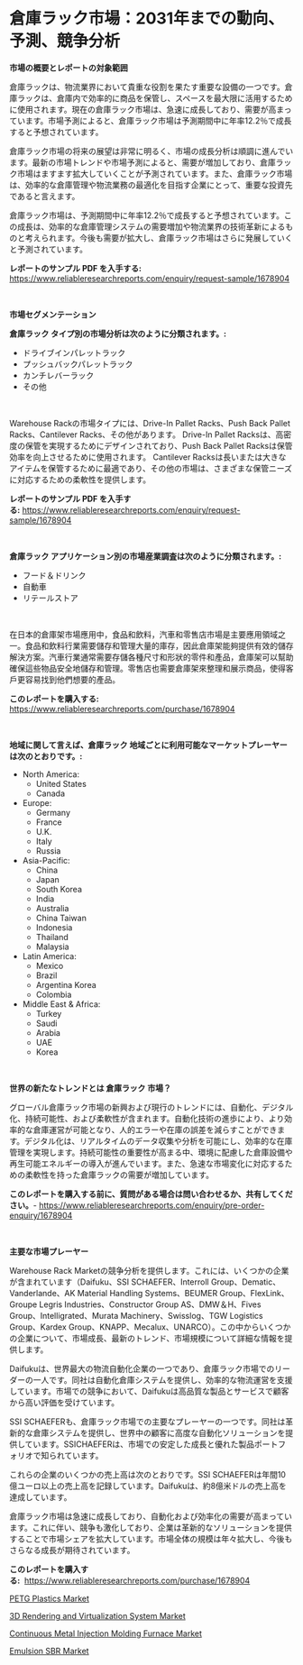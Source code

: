<p><h1>倉庫ラック市場：2031年までの動向、予測、競争分析</h1></p><p><strong>市場の概要とレポートの対象範囲</strong></p>
<p><p>倉庫ラックは、物流業界において貴重な役割を果たす重要な設備の一つです。倉庫ラックは、倉庫内で効率的に商品を保管し、スペースを最大限に活用するために使用されます。現在の倉庫ラック市場は、急速に成長しており、需要が高まっています。市場予測によると、倉庫ラック市場は予測期間中に年率12.2％で成長すると予想されています。</p><p>倉庫ラック市場の将来の展望は非常に明るく、市場の成長分析は順調に進んでいます。最新の市場トレンドや市場予測によると、需要が増加しており、倉庫ラック市場はますます拡大していくことが予測されています。また、倉庫ラック市場は、効率的な倉庫管理や物流業務の最適化を目指す企業にとって、重要な投資先であると言えます。</p><p>倉庫ラック市場は、予測期間中に年率12.2％で成長すると予想されています。この成長は、効率的な倉庫管理システムの需要増加や物流業界の技術革新によるものと考えられます。今後も需要が拡大し、倉庫ラック市場はさらに発展していくと予測されています。</p></p>
<p><strong>レポートのサンプル PDF を入手する:</strong> <a href="https://www.reliableresearchreports.com/enquiry/request-sample/1678904">https://www.reliableresearchreports.com/enquiry/request-sample/1678904</a></p>
<p>&nbsp;</p>
<p><strong>市場セグメンテーション</strong></p>
<p><strong>倉庫ラック タイプ別の市場分析は次のように分類されます。:</strong></p>
<p><ul><li>ドライブインパレットラック</li><li>プッシュバックパレットラック</li><li>カンチレバーラック</li><li>その他</li></ul></p>
<p>&nbsp;</p>
<p><p>Warehouse Rackの市場タイプには、Drive-In Pallet Racks、Push Back Pallet Racks、Cantilever Racks、その他があります。 Drive-In Pallet Racksは、高密度の保管を実現するためにデザインされており、Push Back Pallet Racksは保管効率を向上させるために使用されます。 Cantilever Racksは長いまたは大きなアイテムを保管するために最適であり、その他の市場は、さまざまな保管ニーズに対応するための柔軟性を提供します。</p></p>
<p><strong>レポートのサンプル PDF を入手する:</strong>&nbsp;<a href="https://www.reliableresearchreports.com/enquiry/request-sample/1678904">https://www.reliableresearchreports.com/enquiry/request-sample/1678904</a></p>
<p>&nbsp;</p>
<p><strong> 倉庫ラック アプリケーション別の市場産業調査は次のように分類されます。:</strong></p>
<p><ul><li>フード＆ドリンク</li><li>自動車</li><li>リテールストア</li></ul></p>
<p>&nbsp;</p>
<p><p>在日本的倉庫架市場應用中，食品和飲料，汽車和零售店市場是主要應用領域之一。食品和飲料行業需要儲存和管理大量的庫存，因此倉庫架能夠提供有效的儲存解決方案。汽車行業通常需要存儲各種尺寸和形狀的零件和產品，倉庫架可以幫助確保這些物品安全地儲存和管理。零售店也需要倉庫架來整理和展示商品，使得客戶更容易找到他們想要的產品。</p></p>
<p><strong>このレポートを購入する:</strong>&nbsp; <a href="https://www.reliableresearchreports.com/purchase/1678904">https://www.reliableresearchreports.com/purchase/1678904</a></p>
<p>&nbsp;</p>
<p><strong>地域に関して言えば、倉庫ラック 地域ごとに利用可能なマーケットプレーヤーは次のとおりです。:</strong></p>
<p><ul>
    <li>
        North America:
        <ul>
            <li>United States</li>
            <li>Canada</li>
        </ul>
    </li>
    <li>
        Europe:
        <ul>
            <li>Germany</li>
            <li>France</li>
            <li>U.K.</li>
            <li>Italy</li>
            <li>Russia</li>
        </ul>
    </li>
    <li>
        Asia-Pacific:
        <ul>
            <li>China</li>
            <li>Japan</li>
            <li>South Korea</li>
            <li>India</li>
            <li>Australia</li>
            <li>China Taiwan</li>
            <li>Indonesia</li>
            <li>Thailand</li>
            <li>Malaysia</li>
        </ul>
    </li>
    <li>
        Latin America:
        <ul>
            <li>Mexico</li>
            <li>Brazil</li>
            <li>Argentina Korea</li>
            <li>Colombia</li>
        </ul>
    </li>
    <li>
        Middle East & Africa:
        <ul>
            <li>Turkey</li>
            <li>Saudi</li>
            <li>Arabia</li>
            <li>UAE</li>
            <li>Korea</li>
        </ul>
    </li>
    </ul></p>
<p>&nbsp;</p>
<p><strong>世界の新たなトレンドとは 倉庫ラック 市場？</strong></p>
<p><p>グローバル倉庫ラック市場の新興および現行のトレンドには、自動化、デジタル化、持続可能性、および柔軟性が含まれます。自動化技術の進歩により、より効率的な倉庫運営が可能となり、人的エラーや在庫の誤差を減らすことができます。デジタル化は、リアルタイムのデータ収集や分析を可能にし、効率的な在庫管理を実現します。持続可能性の重要性が高まる中、環境に配慮した倉庫設備や再生可能エネルギーの導入が進んでいます。また、急速な市場変化に対応するための柔軟性を持った倉庫ラックの需要が増加しています。</p></p>
<p><strong>このレポートを購入する前に、質問がある場合は問い合わせるか、共有してください。</strong>- <a href="https://www.reliableresearchreports.com/enquiry/pre-order-enquiry/1678904">https://www.reliableresearchreports.com/enquiry/pre-order-enquiry/1678904</a></p>
<p>&nbsp;</p>
<p><strong>主要な市場プレーヤー</strong></p>
<p><p>Warehouse Rack Marketの競争分析を提供します。これには、いくつかの企業が含まれています（Daifuku、SSI SCHAEFER、Interroll Group、Dematic、Vanderlande、AK Material Handling Systems、BEUMER Group、FlexLink、Groupe Legris Industries、Constructor Group AS、DMW＆H、Fives Group、Intelligrated、Murata Machinery、Swisslog、TGW Logistics Group、Kardex Group、KNAPP、Mecalux、UNARCO）。この中からいくつかの企業について、市場成長、最新のトレンド、市場規模について詳細な情報を提供します。</p><p>Daifukuは、世界最大の物流自動化企業の一つであり、倉庫ラック市場でのリーダーの一人です。同社は自動化倉庫システムを提供し、効率的な物流運営を支援しています。市場での競争において、Daifukuは高品質な製品とサービスで顧客から高い評価を受けています。</p><p>SSI SCHAEFERも、倉庫ラック市場での主要なプレーヤーの一つです。同社は革新的な倉庫システムを提供し、世界中の顧客に高度な自動化ソリューションを提供しています。SSICHAEFERは、市場での安定した成長と優れた製品ポートフォリオで知られています。</p><p>これらの企業のいくつかの売上高は次のとおりです。SSI SCHAEFERは年間10億ユーロ以上の売上高を記録しています。Daifukuは、約8億米ドルの売上高を達成しています。</p><p>倉庫ラック市場は急速に成長しており、自動化および効率化の需要が高まっています。これに伴い、競争も激化しており、企業は革新的なソリューションを提供することで市場シェアを拡大しています。市場全体の規模は年々拡大し、今後もさらなる成長が期待されています。</p></p>
<p><strong>このレポートを購入する:</strong>&nbsp;&nbsp;<a href="https://www.reliableresearchreports.com/purchase/1678904">https://www.reliableresearchreports.com/purchase/1678904</a></p>
<p><p><a href="https://github.com/bmorecock/Market-Research-Report-List-2/blob/main/petg-plastics-market.md">PETG Plastics Market</a></p><p><a href="https://boundless-drawbridge-702.notion.site/3D-Rendering-and-Virtualization-System-Market-Provides-Detailed-Segmentation-of-this-Market-based-on-0621c51a518b4a728e44b126328f6a10">3D Rendering and Virtualization System Market</a></p><p><a href="https://view.publitas.com/reportprime-1/insights-into-continuous-metal-injection-molding-furnace-market-size-analysing-market-share-trends-and-growth-from-2023-to-2030/">Continuous Metal Injection Molding Furnace Market</a></p><p><a href="https://github.com/jsmusil/Market-Research-Report-List-2/blob/main/emulsion-sbr-market.md">Emulsion SBR Market</a></p></p>
